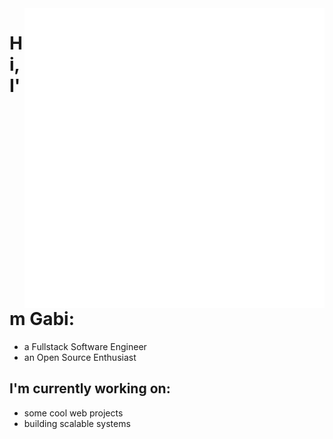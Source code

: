 <img align="right" src='resources/computer.gif'>

<h1> Hi, I'm Gabi:</h1>
<ul>
  <li>a Fullstack Software Engineer</li>
  <li>an Open Source Enthusiast</li>
</ul>

<h2>I'm currently working on:</h2>
<ul>
  <li>some cool web projects</li>
  <li>building scalable systems</li>
</ul>

<!-- <h2>I'm interested in:</h2>
<ul>
  <li>scalable systems</li>
  <li>web development</li>
  <li>artificial intelligence</li>
</ul> -->